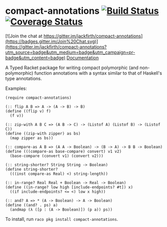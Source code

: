 compact-annotations [![Build Status](https://travis-ci.org/jackfirth/compact-annotations.svg)](https://travis-ci.org/jackfirth/compact-annotations) [![Coverage Status](https://coveralls.io/repos/jackfirth/compact-annotations/badge.svg)](https://coveralls.io/r/jackfirth/compact-annotations)
===================

[![Join the chat at https://gitter.im/jackfirth/compact-annotations](https://badges.gitter.im/Join%20Chat.svg)](https://gitter.im/jackfirth/compact-annotations?utm_source=badge&utm_medium=badge&utm_campaign=pr-badge&utm_content=badge)
[Documentation](http://pkg-build.racket-lang.org/doc/compact-annotations/index.html)

A Typed Racket package for writing compact polymorphic (and non-polymorphic) function annotations with a syntax similar to that of Haskell's type annotations.

Examples:

    (require compact-annotations)

    (:: flip A B => A -> (A -> B) -> B)
    (define ((flip v) f)
      (f v))
    
    (:: zip-with A B C => (A B -> C) -> (Listof A) (Listof B) -> (Listof C))
    (define ((zip-with zipper) as bs)
      (map zipper as bs))
      
    (:: compare-as A B => (A A -> Boolean) -> (B -> A) -> B B -> Boolean)
    (define (((compare-as base-compare) convert) v1 v2)
      (base-compare (convert v1) (convert v2)))

    (:: string-shorter? String String -> Boolean)
    (define string-shorter?
      (((inst compare-as Real) <) string-length))

    (:: in-range? Real Real + Boolean -> Real -> Boolean)
    (define ((in-range? low high [include-endpoints? #t]) x)
      ((if include-endpoints? <= <) low x high))
    
    (:: and? A => * (A -> Boolean) -> A -> Boolean)
    (define ((and? . ps) a)
      (andmap (λ ([p : (A -> Boolean)]) (p a)) ps))

To install, run `raco pkg install compact-annotations`.
